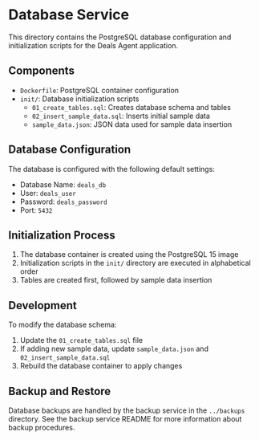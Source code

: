 # Database Service

This directory contains the PostgreSQL database configuration and initialization scripts for the Deals Agent application.

## Components

- `Dockerfile`: PostgreSQL container configuration
- `init/`: Database initialization scripts
  - `01_create_tables.sql`: Creates database schema and tables
  - `02_insert_sample_data.sql`: Inserts initial sample data
  - `sample_data.json`: JSON data used for sample data insertion

## Database Configuration

The database is configured with the following default settings:
- Database Name: `deals_db`
- User: `deals_user`
- Password: `deals_password`
- Port: `5432`

## Initialization Process

1. The database container is created using the PostgreSQL 15 image
2. Initialization scripts in the `init/` directory are executed in alphabetical order
3. Tables are created first, followed by sample data insertion

## Development

To modify the database schema:
1. Update the `01_create_tables.sql` file
2. If adding new sample data, update `sample_data.json` and `02_insert_sample_data.sql`
3. Rebuild the database container to apply changes

## Backup and Restore

Database backups are handled by the backup service in the `../backups` directory.
See the backup service README for more information about backup procedures. 